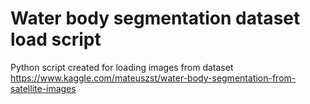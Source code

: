 # Water body segmentation dataset load script
Python script created for loading images from dataset https://www.kaggle.com/mateuszst/water-body-segmentation-from-satellite-images

